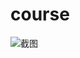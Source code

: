 # course
![截图](http://a1.qpic.cn/psb?/V130W0Ou4DPikw/TC24Prsz2kreMoCV2RACeAoPqyG23TvszDkVvmj3AwI!/b/dOQAAAAAAAAA&bo=VgLBAAAAAAADB7c!&rf=viewer_4 "截图")
